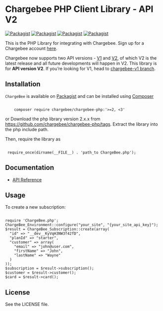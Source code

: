 # Chargebee PHP Client Library - API V2

[![Packagist](https://img.shields.io/packagist/dt/chargebee/chargebee-php.svg?maxAge=2592000)]()
[![Packagist](https://img.shields.io/packagist/dm/chargebee/chargebee-php.svg?maxAge=2592000)]()
[![Packagist](https://img.shields.io/packagist/v/chargebee/chargebee-php.svg?maxAge=2592000)]()
[![Packagist](https://img.shields.io/packagist/l/chargebee/chargebee-php.svg?maxAge=2592000)]()

This is the PHP Library for integrating with Chargebee. Sign up for a Chargebee account [here](https://www.chargebee.com).

Chargebee now supports two API versions - [V1](https://apidocs.chargebee.com/docs/api/v1) and [V2](https://apidocs.chargebee.com/docs/api), of which V2 is the latest release and all future developments will happen in V2. This library is for <b>API version V2</b>. If you’re looking for V1, head to [chargebee-v1 branch](https://github.com/chargebee/chargebee-php/tree/chargebee-v1).

## Installation

```ChargeBee``` is available on [Packagist](https://packagist.org/packages/chargebee/chargebee-php) and can be installed using [Composer](https://getcomposer.org/)

<pre><code>
	composer require chargebee/chargebee-php:'>=2, &lt;3'
</code></pre>

or 
Download the php library version 2.x.x from https://github.com/chargebee/chargebee-php/tags. Extract the library into the
php include path.

Then, require the library as 
<pre><code>
 require_once(dirname(__FILE__) . 'path_to ChargeBee.php');
</code></pre>

## Documentation

  * <a href="https://apidocs.chargebee.com/docs/api?lang=php" target="_blank">API Reference</a>

## Usage

To create a new subscription:

<pre><code>
require 'ChargeBee.php';
ChargeBee_Environment::configure("your_site", "{your_site_api_key}");
$result = ChargeBee_Subscription::create(array(
  "id" => "__dev__KyVqH3NW3f42fD", 
  "planId" => "starter", 
  "customer" => array(
    "email" => "john@user.com", 
    "firstName" => "John", 
    "lastName" => "Wayne"
  )
));
$subscription = $result->subscription();
$customer = $result->customer();
$card = $result->card();
</code></pre>

## License

See the LICENSE file.

